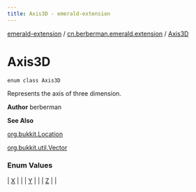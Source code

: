 ```yaml
---
title: Axis3D - emerald-extension
---
```


[emerald-extension](../../index.html) / [cn.berberman.emerald.extension](../index.html) / [Axis3D](.)

# Axis3D

`enum class Axis3D`

Represents the axis of three dimension.

**Author**
berberman

**See Also**

[org.bukkit.Location](#)

[org.bukkit.util.Vector](#)

### Enum Values

| [X](-x.html) |  |
| [Y](-y.html) |  |
| [Z](-z.html) |  |

